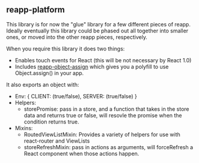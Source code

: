 ## reapp-platform

This library is for now the "glue" library for a few different pieces of reapp.
Ideally eventually this library could be phased out all together into smaller
ones, or moved into the other reapp pieces, respectively.

When you require this library it does two things:

- Enables touch events for React (this will be not necessary by React 1.0)
- Includes [reapp-object-assign](https://github.com/reapp/reapp-object-assign)
which gives you a polyfill to use Object.assign() in your app.

It also exports an object with:

- Env: { CLIENT: (true/false), SERVER: (true/false) }
- Helpers:
  - storePromise: pass in a store, and a function that takes in the store data and returns true or false, will resovle the promise when the condition returns true.
- Mixins:
  - RoutedViewListMixin: Provides a variety of helpers for use with react-router and ViewLists
  - storeRefreshMixin: pass in actions as arguments, will forceRefresh a React component when those actions happen.